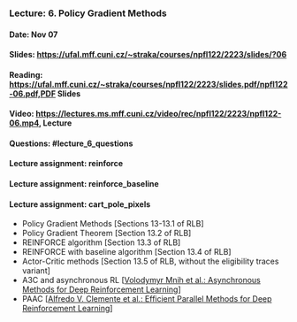 ### Lecture: 6. Policy Gradient Methods
#### Date: Nov 07
#### Slides: https://ufal.mff.cuni.cz/~straka/courses/npfl122/2223/slides/?06
#### Reading: https://ufal.mff.cuni.cz/~straka/courses/npfl122/2223/slides.pdf/npfl122-06.pdf,PDF Slides
#### Video: https://lectures.ms.mff.cuni.cz/video/rec/npfl122/2223/npfl122-06.mp4, Lecture
#### Questions: #lecture_6_questions
#### Lecture assignment: reinforce
#### Lecture assignment: reinforce_baseline
#### Lecture assignment: cart_pole_pixels

- Policy Gradient Methods [Sections 13-13.1 of RLB]
- Policy Gradient Theorem [Section 13.2 of RLB]
- REINFORCE algorithm [Section 13.3 of RLB]
- REINFORCE with baseline algorithm [Section 13.4 of RLB]
- Actor-Critic methods [Section 13.5 of RLB, without the eligibility traces variant]
- A3C and asynchronous RL [[Volodymyr Mnih et al.: Asynchronous Methods for Deep Reinforcement Learning](https://arxiv.org/abs/1602.01783)]
- PAAC [[Alfredo V. Clemente et al.: Efficient Parallel Methods for Deep Reinforcement Learning](https://arxiv.org/abs/1705.04862)]
